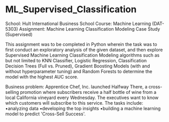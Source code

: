 # ML_Supervised_Classification

School: Hult International Business School 
Course: Machine Learning (DAT-5303) 
Assignment: Machine Learning Classification Modeling Case Study (Supervised)

This assignment was to be completed in Python wherein the task was to first conduct an exploratory analysis of the given dataset, and then explore Supervised Machine Learning Classification Modeling algorithms such as but not limited to KNN Classifier, Logistic Regression, Classification Decision Trees (Full vs. Pruned), Gradient Boosting Models (with and without hyperparameter tuning) and Random Forests to determine the model with the highest AUC score.

Business problem: 
Apprentice Chef, Inc. launched Halfway There, a cross-selling promotion where subscribers receive a half bottle of wine from a local California vineyard every Wednesday. The executives want to know which customers will subscribe to this service. The tasks include: •analyzing data •developing the top insights •building a machine learning model to predict 'Cross-Sell Success'.
